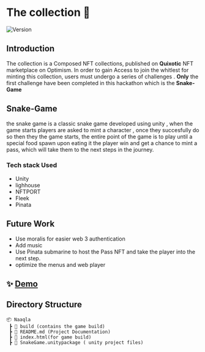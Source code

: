 # The collection 👋


![Version](https://img.shields.io/badge/version-0.0.1-blue.svg?cacheSeconds=2592000)

## Introduction
The collection is a Composed NFT collections, published on  **Quixotic** NFT marketplace on Optimism. In order to gain Access to join the whitlest for minting this collection, users must undergo a series of challenges . **Only** the first challenge have been completed in this hackathon which is the **Snake-Game**


## Snake-Game
the snake game is a classic snake game developed using unity , when the game starts players are asked  to mint a character , once they succesfully do so then they the game starts, the entire point of the game is to play until a special food spawn upon eating it the player win and get a chance to mint a pass, which will take them to the next steps in the journey. 

### Tech stack Used
- Unity 
- lighhouse
- NFTPORT 
- Fleek
- Pinata

## Future Work
-  Use moralis for easier web 3 authentication 
-  Add music
-  Use Pinata submarine to host the Pass NFT and take the player into the next step. 
-  optimize the menus and web player

## ✨ [Demo](https://white-hat-8780.on.fleek.co/)


## Directory Structure


```
📦 Naaqla
 ┣ 📂 build (contains the game build)
 ┣ 📜 README.md (Project Documentation)
 ┣ 📜 index.html(for game build)
 ┣ 📜 SnakeGame.unitypackage ( unity project files)

```

 
